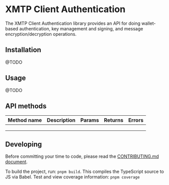 # XMTP Client Authentication

The XMTP Client Authentication library provides an API for doing wallet-based authentication, key management and signing, and message encryption/decryption operations.

## Installation

@TODO

## Usage

@TODO

## API methods

| Method name | Description | Params | Returns | Errors |
| ----------- | ----------- | ------ | ------- | ------ |
|             |             |        |         |        |
|             |             |        |         |        |
|             |             |        |         |        |

## Developing

Before committing your time to code, please read the [CONTRIBUTING.md document](https://github.com/xmtp-org/xmtp-js-sdk/blob/main/CONTRIBUTING.md).

To build the project, run: `pnpm build`. This compiles the TypeScript source to JS via Babel.
Test and view coverage information: `pnpm coverage`
